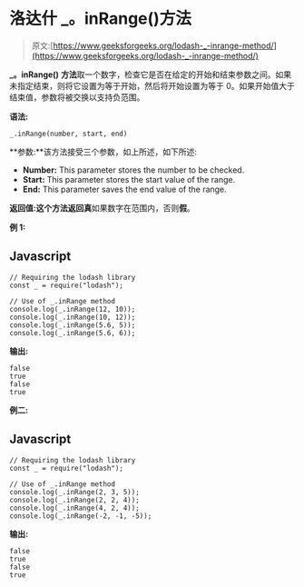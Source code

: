 # 洛达什 _。inRange()方法

> 原文:[https://www.geeksforgeeks.org/lodash-_-inrange-method/](https://www.geeksforgeeks.org/lodash-_-inrange-method/)

**_。inRange()** **方法**取一个数字，检查它是否在给定的开始和结束参数之间。如果未指定结束，则将它设置为等于开始，然后将开始设置为等于 0。如果开始值大于结束值，参数将被交换以支持负范围。

**语法:**

```
_.inRange(number, start, end)
```

**参数:**该方法接受三个参数，如上所述，如下所述:

*   **Number:** This parameter stores the number to be checked.
*   **Start:** This parameter stores the start value of the range.
*   **End:** This parameter saves the end value of the range.

**返回值:**这个方法返回**真**如果数字在范围内，否则**假**。

**例 1:**

## Javascript

```
// Requiring the lodash library  
const _ = require("lodash");  

// Use of _.inRange method 
console.log(_.inRange(12, 10)); 
console.log(_.inRange(10, 12)); 
console.log(_.inRange(5.6, 5)); 
console.log(_.inRange(5.6, 6));
```

**输出:**

```
false
true
false
true

```

**例二:**

## Javascript

```
// Requiring the lodash library  
const _ = require("lodash");  

// Use of _.inRange method 
console.log(_.inRange(2, 3, 5)); 
console.log(_.inRange(2, 2, 4)); 
console.log(_.inRange(4, 2, 4)); 
console.log(_.inRange(-2, -1, -5));
```

**输出:**

```
false
true
false
true

```